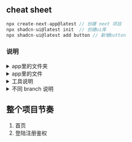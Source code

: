 ## cheat sheet

```js
npx create-next-app@latest // 创建 next 项目
npx shadcn-ui@latest init  // 创建ui库
npx shadcn-ui@latest add button // 新增button
```

### 说明

<details>
<summary>app里的文件夹</summary>
name --> 路由名
[name] --> 动态路由
（name）--> 不会访问，用于管理路由
\_component --> 不会访问
</details>

<details>
<summary>app里的文件</summary>
layout --> 一个文件夹只能有一个 layout，表示这个文件夹的所有子文件夹都会有 layout 里面的内容，可以授收{children}，表示子文件夹里面的内容
</details>

<details>
<summary>工具说明</summary>

- Tailwind CSS: css 框架
- Shadcn UI: Radix UI(组件库) + Tailwind CSS 构建的组件合集
- lucide-react: next 自带 icon 库
</details>

<details>
<summary>不同 branch 说明</summary>
init-next-app:初始化next项目
home:home主页
sign-up: 登陆注册鉴权
</details>

## 整个项目节奏

1. 首页
2. 登陆注册鉴权
